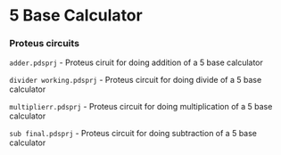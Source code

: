 # 5 Base Calculator


### Proteus circuits
```adder.pdsprj``` -  Proteus ciruit for doing addition of a 5 base calculator 

```divider working.pdsprj``` - Proteus circuit for doing divide of a 5 base calculator

```multiplierr.pdsprj``` - Proteus circuit for doing multiplication of a 5 base calculator

```sub final.pdsprj``` - Proteus circuit for doing subtraction of a 5 base calculator

